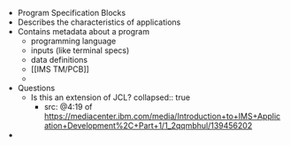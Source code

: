- Program Specification Blocks
- Describes the characteristics of applications
- Contains metadata about a program
	- programming language
	- inputs (like terminal specs)
	- data definitions
	- [[IMS TM/PCB]]
	-
- Questions
	- Is this an extension of JCL?
	  collapsed:: true
		- src: @4:19 of https://mediacenter.ibm.com/media/Introduction+to+IMS+Application+Development%2C+Part+1/1_2qqmbhul/139456202
-